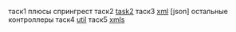 таск1
плюсы спрингрест
таск2
[task2](com/example/lab2/controllers)
таск3
[xml](com/example/lab2/controllers/WebController.java)
[json] остальные контроллеры
таск4
[util](com/example/lab2/utils/ObjectToDomTransformer.java)
таск5
[xmls](src/main/resources/xmls)